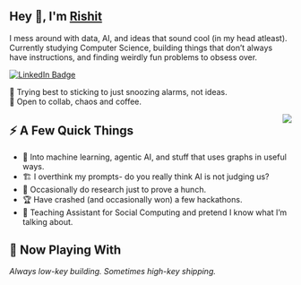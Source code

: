 <h2>Hey 👋, I'm <a href="https://rishit-knowhow.netlify.app/">Rishit</a></h2>

<p>I mess around with data, AI, and ideas that sound cool (in my head atleast). Currently studying Computer Science, building things that don’t always have instructions, and finding weirdly fun problems to obsess over.</p>

<p>
<a href="https://linkedin.com/in/rishit-rastogi-877472245"><img src="https://img.shields.io/badge/-LinkedIn-0077B5?style=flat-square&amp;logo=Linkedin&amp;logoColor=white" alt="LinkedIn Badge"></a> 
</p>

<p>🥱 Trying best to sticking to just snoozing alarms, not ideas.<br>
💬 Open to collab, chaos and coffee.</p>

<img align="right" src="https://media1.giphy.com/media/3o6ZtaO9BZHcOjmErm/giphy.gif" />

<h2>⚡️ A Few Quick Things</h2>

<ul>
  <li>🎯 Into machine learning, agentic AI, and stuff that uses graphs in useful ways.</li>
  <li>🏗️ I overthink my prompts- do you really think AI is not judging us?</li>
  <li>🧠 Occasionally do research just to prove a hunch.</li>
  <li>🏆 Have crashed (and occasionally won) a few hackathons.</li>
  <li>🎤 Teaching Assistant for Social Computing and pretend I know what I’m talking about.</li>
</ul>

<h2>🧪 Now Playing With</h2>

<p><em>Always low-key building. Sometimes high-key shipping.</em></p>
